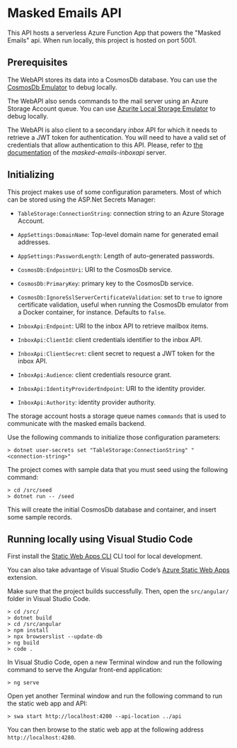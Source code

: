 # Masked Emails API

This API hosts a serverless Azure Function App that powers the "Masked Emails" api.
When run locally, this project is hosted on port 5001.

## Prerequisites

The WebAPI stores its data into a CosmosDb database.
You can use the [CosmosDb Emulator](https://docs.microsoft.com/en-us/azure/cosmos-db/local-emulator) to debug locally.

The WebAPI also sends commands to the mail server using an Azure Storage Account queue. You can use [Azurite Local Storage Emulator](https://docs.microsoft.com/en-us/azure/storage/common/storage-use-azurite) to debug locally.

The WebAPI is also client to a secondary *inbox* API for which it needs to retrieve a JWT token for authentication. You will need to have a valid
set of credentials that allow authentication to this API. Please, refer to [the documentation](https://github.com/springcomp/masked-emails-inboxapi#configuration) of the *masked-emails-inboxapi* server.

## Initializing

This project makes use of some configuration parameters. Most of which can be stored using the ASP.Net Secrets Manager:

- `TableStorage:ConnectionString`: connection string to an Azure Storage Account.

- `AppSettings:DomainName`: Top-level domain name for generated email addresses.
- `AppSettings:PasswordLength`: Length of auto-generated passwords.

- `CosmosDb:EndpointUri`: URI to the CosmosDb service.
- `CosmosDb:PrimaryKey`: primary key to the CosmosDb service.
- `CosmosDb:IgnoreSslServerCertificateValidation`: set to `true` to ignore certificate validation, useful when running the CosmosDb emulator from a Docker container, for instance. Defaults to `false`.

- `InboxApi:Endpoint`: URI to the inbox API to retrieve mailbox items.
- `InboxApi:ClientId`: client credentials identifier to the inbox API.
- `InboxApi:ClientSecret`: client secret to request a JWT token for the inbox API.
- `InboxApi:Audience`: client credentials resource grant.
- `InboxApi:IdentityProviderEndpoint`: URI to the identity provider.
- `InboxApi:Authority`: identity provider authority.


The storage account hosts a storage queue names `commands` that is used to communicate with the masked emails backend.

Use the following commands to initialize those configuration parameters:

```
> dotnet user-secrets set "TableStorage:ConnectionString" "<connection-string>"
```

The project comes with sample data that you must seed using the following command:

```
> cd /src/seed
> dotnet run -- /seed
```

This will create the initial CosmosDb database and container, and insert some sample records.

## Running locally using Visual Studio Code

First install the [Static Web Apps CLI](https://azure.github.io/static-web-apps-cli/) CLI tool for local development.

You can also take advantage of Visual Studio Code’s [Azure Static Web Apps](https://marketplace.visualstudio.com/items?itemName=ms-azuretools.vscode-azurestaticwebapps) extension.

Make sure that the project builds successfully. Then, open the `src/angular/` folder in Visual Studio Code.

```
> cd /src/
> dotnet build
> cd /src/angular
> npm install
> npx browserslist --update-db
> ng build
> code .
```

In Visual Studio Code, open a new Terminal window and run the following command to serve the Angular front-end application:

```
> ng serve
```

Open yet another Terminal window and run the following command to run the static web app and API:

```
> swa start http://localhost:4200 --api-location ../api
```

You can then browse to the static web app at the following address `http://localhost:4280`.

